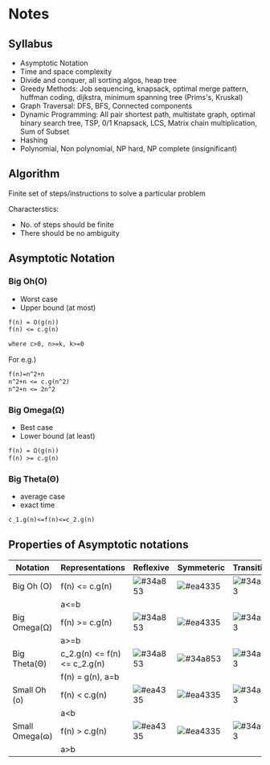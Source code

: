 # Notes

## Syllabus

-   Asymptotic Notation
-   Time and space complexity
-   Divide and conquer, all sorting algos, heap tree
-   Greedy Methods: Job sequencing, knapsack, optimal merge pattern,
    huffman coding, dijkstra, minimum spanning tree (Prims's, Kruskal)
-   Graph Traversal: DFS, BFS, Connected components
-   Dynamic Programming: All pair shortest path, multistate graph, optimal binary search tree, TSP, 0/1 Knapsack, LCS, Matrix chain multiplication, Sum of Subset
-   Hashing
-   Polynomial, Non polynomial, NP hard, NP complete (insignificant)

## Algorithm

Finite set of steps/instructions to solve a particular problem

Characterstics:

-   No. of steps should be finite
-   There should be no ambiguity

## Asymptotic Notation

### Big Oh(O)

-   Worst case
-   Upper bound (at most)

```tex
f(n) = O(g(n))
f(n) <= c.g(n)

where c>0, n>=k, k>=0
```

For e.g.)

```tex
f(n)=n^2+n
n^2+n <= c.g(n^2)
n^2+n <= 2n^2

```

### Big Omega(Ω)

-   Best case
-   Lower bound (at least)

```tex
f(n) = Ω(g(n))
f(n) >= c.g(n)
```

### Big Theta(Θ)

-   average case
-   exact time

```tex
c_1.g(n)<=f(n)<=c_2.g(n)
```

## Properties of Asymptotic notations

| Notation       | Representations              | Reflexive                                                       | Symmeteric                                                      | Transitive                                                      |
| -------------- | ---------------------------- | --------------------------------------------------------------- | --------------------------------------------------------------- | --------------------------------------------------------------- |
| Big Oh (O)     | f(n) <= c.g(n)               | ![#34a853](https://via.placeholder.com/15/34a853/000000?text=+) | ![#ea4335](https://via.placeholder.com/15/ea4335/000000?text=+) | ![#34a853](https://via.placeholder.com/15/34a853/000000?text=+) |
|                | a<=b                         |                                                                 |                                                                 |                                                                 |
| Big Omega(Ω)   | f(n) >= c.g(n)               | ![#34a853](https://via.placeholder.com/15/34a853/000000?text=+) | ![#ea4335](https://via.placeholder.com/15/ea4335/000000?text=+) | ![#34a853](https://via.placeholder.com/15/34a853/000000?text=+) |
|                | a>=b                         |                                                                 |                                                                 |                                                                 |
| Big Theta(Θ)   | c_2.g(n) <= f(n) <= c_2.g(n) | ![#34a853](https://via.placeholder.com/15/34a853/000000?text=+) | ![#34a853](https://via.placeholder.com/15/34a853/000000?text=+) | ![#34a853](https://via.placeholder.com/15/34a853/000000?text=+) |
|                | f(n) = g(n), a=b             |                                                                 |                                                                 |                                                                 |
| Small Oh (o)   | f(n) < c.g(n)                | ![#ea4335](https://via.placeholder.com/15/ea4335/000000?text=+) | ![#ea4335](https://via.placeholder.com/15/ea4335/000000?text=+) | ![#34a853](https://via.placeholder.com/15/34a853/000000?text=+) |
|                | a<b                          |                                                                 |                                                                 |                                                                 |
| Small Omega(ɷ) | f(n) > c.g(n)                | ![#ea4335](https://via.placeholder.com/15/ea4335/000000?text=+) | ![#ea4335](https://via.placeholder.com/15/ea4335/000000?text=+) | ![#34a853](https://via.placeholder.com/15/34a853/000000?text=+) |
|                | a>b                          |                                                                 |                                                                 |                                                                 |
